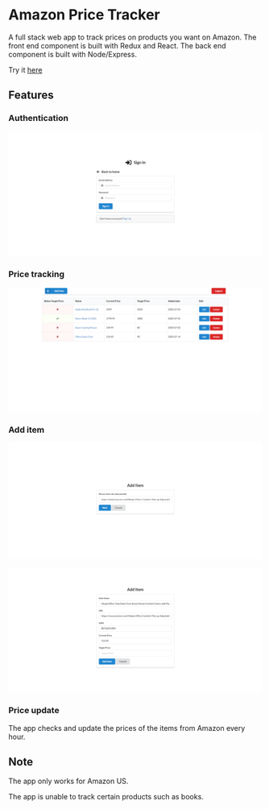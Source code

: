 # Amazon Price Tracker

A full stack web app to track prices on products you want on Amazon. The front end component is built with Redux and React. The back end component is built with Node/Express.

Try it [here](https://amazon-pricetracker.herokuapp.com/)

## Features

### Authentication

![Login image](/screenshot/login.png)

### Price tracking

![Dashboard image](/screenshot/table.png)

### Add item

![Add image](/screenshot/add.png)

![Add2 image](</screenshot/add(2).png>)

### Price update

The app checks and update the prices of the items from Amazon every hour.

## Note

The app only works for Amazon US.

The app is unable to track certain products such as books.
